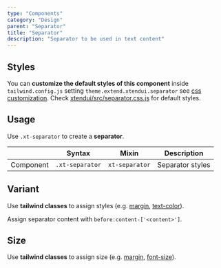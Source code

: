 ```yaml
---
type: "Components"
category: "Design"
parent: "Separator"
title: "Separator"
description: "Separator to be used in text content"
---
```


## Styles

You can **customize the default styles of this component** inside `tailwind.config.js` setting `theme.extend.xtendui.separator` see [css customization](/components/css#customization). Check [xtendui/src/separator.css.js](https://github.com/xtendui/xtendui/blob/beta/src/separator.css.js) for default styles.

## Usage

Use `.xt-separator` to create a **separator**.

<div class="xt-overflow-sub overflow-y-hidden overflow-x-scroll my-5 xt-my-auto w-full">

|                      | Syntax                          | Mixin            | Description                   |
| ----------------------- | ----------------------------------------- | -----------------------------| ----------------------------- |
| Component                  | `.xt-separator`                     | `xt-separator`                | Separator styles            |

</div>

<demo>
  <demoinline src="demos/components/separator/usage">
  </demoinline>
</demo>

## Variant

Use **tailwind classes** to assign styles (e.g. [margin](https://tailwindcss.com/docs/margin), [text-color](https://tailwindcss.com/docs/text-color)).

Assign separator content with `before:content-['<content>']`.

<demo>
  <demoinline src="demos/components/separator/variant">
  </demoinline>
</demo>

## Size

Use **tailwind classes** to assign size (e.g. [margin](https://tailwindcss.com/docs/margin), [font-size](https://tailwindcss.com/docs/font-size)).

<demo>
  <demoinline src="demos/components/separator/size">
  </demoinline>
</demo>
